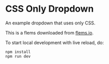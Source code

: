 # CSS Only Dropdown

An example dropdown that uses only CSS.

This is a flems downloaded from [flems.io](https://flems.io/#0=N4IgzgpgNhDGAuEAmIBcIB0sxhAGhADMBLGXVAbVADsBDAWwjUwAt56p8RYB7axfsxABfPDQZN0GAFa4CvfhEHpCAV2oJifAAQAnJUgi7tACgCU24AB1q27QrDxtq4toC82+iYDkSYgDdvPBs7Oy9vFgBGIO1vAFkAT20AEV0eAAckHgB3WwAVCEdvM2DbUPC-QLxLeyhaHFRYpDTMnOoY+FoAI2JqQwAPRsjtURDQsJ9KmOBa+rBG3xas3IBaFghaP2oAc28RvHikgElEejBtAD5i0vGJ3wDp2YampbaVhQF4PdGy288fWiPFj6QgLADE32q3gA8tQIKZssR4CxtGAeIxPDx9GZrmM-uFAdUZsCIKDYhD9rE8tkeLjfrcCUCQeDIVSSRBinjQiUuTz6RUHkSnvMXhllu1qp0en0IINtAAmfZcu5TIWwOrPRZit7rTa9Xb7Q7aE4QM6XOn4yaCmrquYLZra1YfJRfJX08aMoUksneCmiWKwjl8v53Qk1b0syneam04Mhz3h5nk1nR9mc93aON2LP-CLymLeACi-Xgulo2gAwnxPhbyj50gWAMro+Gy0vl538bS0QiIYzI+EO1q5dPZgDcNjG9Aw+hluhMWVgqkY-AwXR4SAS1RcZhswkn1Fnhnnu+oXF49HSpCMzC63WgXEgME0fHIIAArKgACzvlafyJfiIYggHQjDMFgODntWLrMAAVJYYzrv0KxgMQABe+qNOuujHisSETtQ+7UDYGBDuKCFlOkPCofAWjUI0+h1LR-gQARdh+GA6R1AkjS9FAvQQHhUA8LAADWBFESRZFtJc2ika8TrQV21hlBxXG0Dx2jUHwrF7ge8mOvRhAiaoYArIiyK9LJBnDtQ7xKU4KnscQnHcVhwliRJ+nSbkck+XZupbNsFHOa5GnuSJ4mIVix5DOk-Sojw-FINoXR1J5YzpJsQWNO+8VsfYqi6GiuiNFRvR9mO2h6cR1A2eR9VvJ2jljGpblaTpBVUTRdGNN0aJQKoiAFfQvTmcQSDIkMAAM00AKQFXeYnbGk6hIPZwmldo2QsEiumEd5Cm2I1imKF2FzaPBTnbbtiAoVlsAQI02nZGW6SLTFRhxQlA0Tal6VRapLnqZpaWRV12WYdoeX9AVS7FViZU8BVRhebVAD08EVqZ8DotojbwAk-E7Jd6NSUd3Yhaln1bdpcIQ0gOXaJE035WMiAlistD8ds9HaDAvYFRz8ArIYvBlrRfDPZ1e6PtAcCS9Qb4AMyoNNIgALoEMTonkFQIESMwo3IropBcEVnDoGw8DpPM6Po+o6SidsWDoujxvAqQAAC8oYNNGBfu7SKe1AGCjXVshcIT6SSOAsCm+k8Ca8IQA).

To start local development with live reload, do:

```
npm install
npm run dev
```